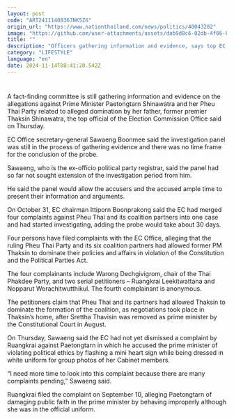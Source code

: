 ```yaml
---
layout: post
code: "ART24111408367NK5Z6"
origin_url: "https://www.nationthailand.com/news/politics/40043282"
image: "https://github.com/user-attachments/assets/dab9d8c6-02db-4f66-b41a-af2b91350983"
title: ""
description: "Officers gathering information and evidence, says top EC official"
category: "LIFESTYLE"
language: "en"
date: 2024-11-14T08:41:20.542Z
---
```


# 









A fact-finding committee is still gathering information and evidence on the allegations against Prime Minister Paetongtarn Shinawatra and her Pheu Thai Party related to alleged domination by her father, former premier Thaksin Shinawatra, the top official of the Election Commission Office said on Thursday.

EC Office secretary-general Sawaeng Boonmee said the investigation panel was still in the process of gathering evidence and there was no time frame for the conclusion of the probe.

Sawaeng, who is the ex-officio political party registrar, said the panel had so far not sought extension of the investigation period from him.

He said the panel would allow the accusers and the accused ample time to present their information and arguments.

On October 31, EC chairman Ittiporn Boonprakong said the EC had merged four complaints against Pheu Thai and its coalition partners into one case and had started investigating, adding the probe would take about 30 days.

Four persons have filed complaints with the EC Office, alleging that the ruling Pheu Thai Party and its six coalition partners had allowed former PM Thaksin to dominate their policies and affairs in violation of the Constitution and the Political Parties Act.

The four complainants include Warong Dechgivigrom, chair of the Thai Phakdee Party, and two serial petitioners – Ruangkrai Leekitwattana and Nopparut Worachitwutthikul. The fourth complainant is anonymous.

The petitioners claim that Pheu Thai and its partners had allowed Thaksin to dominate the formation of the coalition, as negotiations took place in Thaksin’s home, after Srettha Thavisin was removed as prime minister by the Constitutional Court in August.

On Thursday, Sawaeng said the EC had not yet dismissed a complaint by Ruangkrai against Paetongtarn in which he accused the prime minister of violating political ethics by flashing a mini heart sign while being dressed in white uniform for group photos of her Cabinet members.

“I need more time to look into this complaint because there are many complaints pending,” Sawaeng said.

Ruangkrai filed the complaint on September 10, alleging Paetongtarn of damaging public faith in the prime minister by behaving improperly although she was in the official uniform.